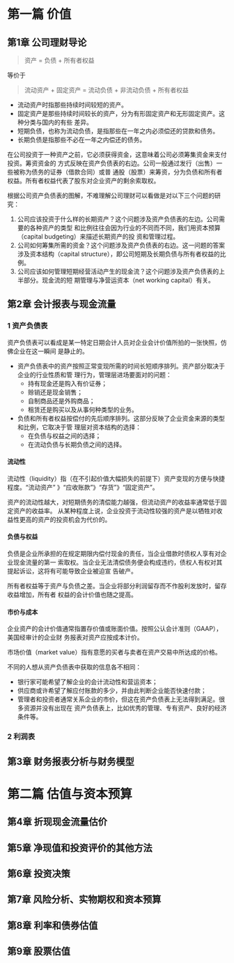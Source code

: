 # 第一篇 价值

## 第1章 公司理财导论

>资产 = 负债 + 所有者权益

等价于

>流动资产 + 固定资产 = 流动负债 + 非流动负债 + 所有者权益

- 流动资产时指那些持续时间较短的资产。
- 固定资产是那些持续时间较长的资产，分为有形固定资产和无形固定资产。这种分类与国内的有些
差异。
- 短期负债，也称为流动负债，是指那些在一年之内必须偿还的贷款和债务。
- 长期负债是指那些不必在一年之内偿还的债务。

在公司投资于一种资产之前，它必须获得资金，这意味着公司必须筹集资金来支付投资。筹资资金的
方式反映在资产负债表的右边。公司一般通过发行（出售）一些被称为债务的证券（借款合同）或普
通股（股票）来筹资，分为负债和所有者权益。所有者权益代表了股东对企业资产的剩余索取权。

根据公司资产负债表的图解，不难理解公司理财可以看做是对以下三个问题的研究：

1. 公司应该投资于什么样的长期资产？这个问题涉及资产负债表的左边。公司需要的各种资产的类型
和比例往往会因为行业的不同而不同，我们用资本预算（capital budgeting）来描述长期资产的投
资和管理过程。
2. 公司如何筹集所需的资金？这个问题涉及资产负债表的右边。这一问题的答案涉及资本结构（capital
structure），即公司短期及长期负债与所有者权益的比例。
3. 公司应该如何管理短期经营活动产生的现金流？这个问题涉及资产负债表的上半部分。现金流的短
期管理与净营运资本（net working capital）有关。

## 第2章 会计报表与现金流量

### 1 资产负债表

资产负债表可以看成是某一特定日期会计人员对企业会计价值所拍的一张快照，仿佛企业在这一瞬间
是静止的。

- 资产负债表中的资产按照正常变现所需的时间长短顺序排列。资产部分取决于企业的行业性质和管
理行为，管理层进场要面对的问题：
  - 持有现金还是购入有价证券；
  - 赊销还是现金销售；
  - 自制商品还是外购商品；
  - 租赁还是购买以及从事何种类型的业务。
- 负债和所有者权益按偿付的先后顺序排列。这部分反映了企业资金来源的类型和比例，它取决于管
理层对资本结构的选择：
  - 在负债与权益之间的选择；
  - 在流动负债与长期负债之间的选择。

#### 流动性

流动性（liquidity）指（在不引起价值大幅损失的前提下）资产变现的方便与快捷程度。“流动资产”
》“应收账款”》“存货”》“固定资产”。

资产的流动性越大，对短期债务的清偿能力越强，但流动资产的收益率通常低于固定资产的收益率。
从某种程度上说，企业投资于流动性较强的资产是以牺牲对收益性更高的资产的投资机会为代价的。

#### 负债与权益

负债是企业所承担的在规定期限内偿付现金的责任，当企业借款时债权人享有对企业现金流量的第一
索取权。当企业无法清偿债务便会构成违约，债权人有权对其提起诉讼，这将有可能导致企业被迫宣
告破产。

所有者权益等于资产与负债之差。当企业将部分利润留存而不作股利发放时，留存收益增加，所有者
权益的会计价值也随之提高。

#### 市价与成本

企业资产的会计价值通常指置存价值或账面价值。按照公认会计准则（GAAP），美国经审计的企业财
务报表对资产应按成本计价。

市场价值（market value）指有意愿的买者与卖者在资产交易中所达成的价格。

不同的人想从资产负债表中获取的信息各不相同：

- 银行家可能希望了解企业的会计流动性和营运资本；
- 供应商或许希望了解应付账款的多少，并由此判断企业能否快速付款；
- 管理者和投资者通常关系企业的市价，但这在资产负债表上无法得到满足。很多资源并没有出现在
资产负债表上，比如优秀的管理、专有资产、良好的经济条件等。

### 2 利润表

## 第3章 财务报表分析与财务模型

# 第二篇 估值与资本预算

## 第4章 折现现金流量估价

## 第5章 净现值和投资评价的其他方法

## 第6章 投资决策

## 第7章 风险分析、实物期权和资本预算

## 第8章 利率和债券估值

## 第9章 股票估值
